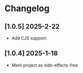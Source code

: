 # Changelog

## [1.0.5] 2025-2-22

- Add CJS support.


## [1.0.4] 2025-1-18

- Mark project as side-effects-free
